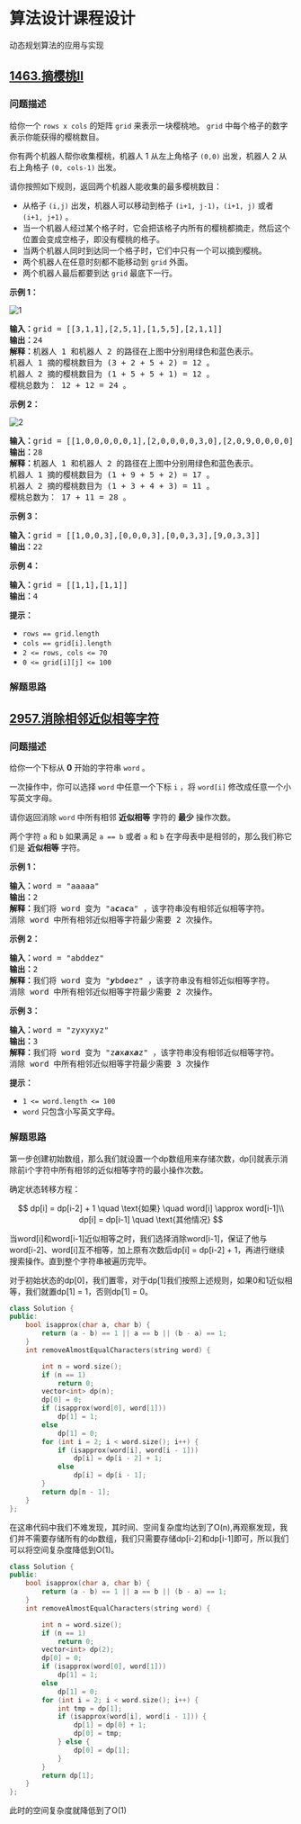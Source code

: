 # 算法设计课程设计

动态规划算法的应用与实现

## [1463.](https://leetcode.cn/problems/cherry-pickup-ii/)[摘樱桃](https://leetcode.cn/problems/cherry-pickup-ii/)[II](https://leetcode.cn/problems/cherry-pickup-ii/)

### 问题描述

给你一个 `rows x cols` 的矩阵 `grid` 来表示一块樱桃地。 `grid` 中每个格子的数字表示你能获得的樱桃数目。

你有两个机器人帮你收集樱桃，机器人 1 从左上角格子 `(0,0)` 出发，机器人 2 从右上角格子 `(0, cols-1)` 出发。

请你按照如下规则，返回两个机器人能收集的最多樱桃数目：

* 从格子 `(i,j)` 出发，机器人可以移动到格子 `(i+1, j-1)`，`(i+1, j)` 或者 `(i+1, j+1)` 。
* 当一个机器人经过某个格子时，它会把该格子内所有的樱桃都摘走，然后这个位置会变成空格子，即没有樱桃的格子。
* 当两个机器人同时到达同一个格子时，它们中只有一个可以摘到樱桃。
* 两个机器人在任意时刻都不能移动到 `grid` 外面。
* 两个机器人最后都要到达 `grid` 最底下一行。

**示例 1：**

![1](https://assets.leetcode-cn.com/aliyun-lc-upload/uploads/2020/05/30/sample_1_1802.png)

<pre><strong>输入：</strong>grid = [[3,1,1],[2,5,1],[1,5,5],[2,1,1]]
<strong>输出：</strong>24
<strong>解释：</strong>机器人 1 和机器人 2 的路径在上图中分别用绿色和蓝色表示。
机器人 1 摘的樱桃数目为 (3 + 2 + 5 + 2) = 12 。
机器人 2 摘的樱桃数目为 (1 + 5 + 5 + 1) = 12 。
樱桃总数为： 12 + 12 = 24 。
</pre>

**示例 2：**

![2](https://assets.leetcode-cn.com/aliyun-lc-upload/uploads/2020/05/30/sample_2_1802.png)

<pre><strong>输入：</strong>grid = [[1,0,0,0,0,0,1],[2,0,0,0,0,3,0],[2,0,9,0,0,0,0],[0,3,0,5,4,0,0],[1,0,2,3,0,0,6]]
<strong>输出：</strong>28
<strong>解释：</strong>机器人 1 和机器人 2 的路径在上图中分别用绿色和蓝色表示。
机器人 1 摘的樱桃数目为 (1 + 9 + 5 + 2) = 17 。
机器人 2 摘的樱桃数目为 (1 + 3 + 4 + 3) = 11 。
樱桃总数为： 17 + 11 = 28 。
</pre>

**示例 3：**

<pre><strong>输入：</strong>grid = [[1,0,0,3],[0,0,0,3],[0,0,3,3],[9,0,3,3]]
<strong>输出：</strong>22
</pre>

**示例 4：**

<pre><strong>输入：</strong>grid = [[1,1],[1,1]]
<strong>输出：</strong>4
</pre>

**提示：**

* `rows == grid.length`
* `cols == grid[i].length`
* `2 <= rows, cols <= 70`
* `0 <= grid[i][j] <= 100`

### 解题思路

## [2957.](https://leetcode.cn/problems/remove-adjacent-almost-equal-characters/)[消除相邻近似相等字符](https://leetcode.cn/problems/remove-adjacent-almost-equal-characters/)

### 问题描述

给你一个下标从 **0** 开始的字符串 `word` 。

一次操作中，你可以选择 `word` 中任意一个下标 `i` ，将 `word[i]` 修改成任意一个小写英文字母。

请你返回消除 `word` 中所有相邻 **近似相等** 字符的 **最少** 操作次数。

两个字符 `a` 和 `b` 如果满足 `a == b` 或者 `a` 和 `b` 在字母表中是相邻的，那么我们称它们是 **近似相等** 字符。

**示例 1：**

<pre><b>输入：</b>word = "aaaaa"
<b>输出：</b>2
<b>解释：</b>我们将 word 变为 "a<em><strong>c</strong></em>a<em><strong>c</strong></em>a" ，该字符串没有相邻近似相等字符。
消除 word 中所有相邻近似相等字符最少需要 2 次操作。
</pre>

**示例 2：**

<pre><b>输入：</b>word = "abddez"
<b>输出：</b>2
<b>解释：</b>我们将 word 变为 "<em><strong>y</strong></em>bd<em><strong>o</strong></em>ez" ，该字符串没有相邻近似相等字符。
消除 word 中所有相邻近似相等字符最少需要 2 次操作。</pre>

**示例 3：**

<pre><b>输入：</b>word = "zyxyxyz"
<b>输出：</b>3
<b>解释：</b>我们将 word 变为 "z<em><strong>a</strong></em>x<em><strong>a</strong></em>x<em><strong>a</strong></em>z" ，该字符串没有相邻近似相等字符。
消除 word 中所有相邻近似相等字符最少需要 3 次操作
</pre>

**提示：**

* `1 <= word.length <= 100`
* `word` 只包含小写英文字母。

### 解题思路

第一步创建初始数组，那么我们就设置一个dp数组用来存储次数，dp[i]就表示消除前i个字符中所有相邻的近似相等字符的最小操作次数。

确定状态转移方程：

$$
dp[i] = dp[i-2] + 1 \quad \text{如果} \quad word[i] \approx word[i-1]\\
dp[i] = dp[i-1]  \quad \text{其他情况}
$$

当word[i]和word[i-1]近似相等之时，我们选择消除word[i-1]，保证了他与word[i-2]、word[i]互不相等，加上原有次数后dp[i] = dp[i-2] + 1，再进行继续搜索操作。直到整个字符串被遍历完毕。

对于初始状态的dp[0]，我们置零，对于dp[1]我们按照上述规则，如果0和1近似相等，我们就置dp[1] = 1，否则dp[1] = 0。

```cpp
class Solution {
public:
    bool isapprox(char a, char b) {
        return (a - b) == 1 || a == b || (b - a) == 1;
    }
    int removeAlmostEqualCharacters(string word) {

        int n = word.size();
        if (n == 1)
            return 0;
        vector<int> dp(n);
        dp[0] = 0;
        if (isapprox(word[0], word[1]))
            dp[1] = 1;
        else
            dp[1] = 0;
        for (int i = 2; i < word.size(); i++) {
            if (isapprox(word[i], word[i - 1]))
                dp[i] = dp[i - 2] + 1;
            else
                dp[i] = dp[i - 1];
        }
        return dp[n - 1];
    }
};
```

在这串代码中我们不难发现，其时间、空间复杂度均达到了O(n),再观察发现，我们并不需要存储所有的dp数组，我们只需要存储dp[i-2]和dp[i-1]即可，所以我们可以将空间复杂度降低到O(1)。

```cpp
class Solution {
public:
    bool isapprox(char a, char b) {
        return (a - b) == 1 || a == b || (b - a) == 1;
    }
    int removeAlmostEqualCharacters(string word) {

        int n = word.size();
        if (n == 1)
            return 0;
        vector<int> dp(2);
        dp[0] = 0;
        if (isapprox(word[0], word[1]))
            dp[1] = 1;
        else
            dp[1] = 0;
        for (int i = 2; i < word.size(); i++) {
            int tmp = dp[1];
            if (isapprox(word[i], word[i - 1])) {
                dp[1] = dp[0] + 1;
                dp[0] = tmp;
            } else {
                dp[0] = dp[1];
            }
        }
        return dp[1];
    }
};
```

此时的空间复杂度就降低到了O(1)
